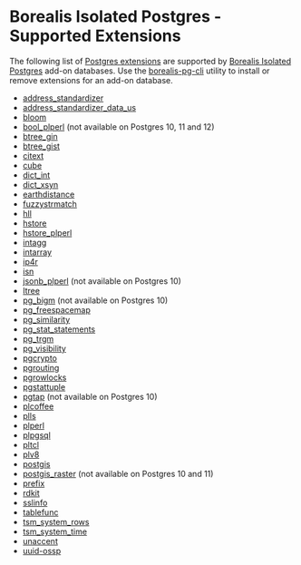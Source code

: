 # Borealis Isolated Postgres - Supported Extensions

The following list of [Postgres extensions](https://www.postgresql.org/docs/10/extend-how.html) are supported by [Borealis Isolated Postgres](https://elements.heroku.com/addons/borealis-pg) add-on databases. Use the [borealis-pg-cli](https://www.npmjs.com/package/borealis-pg-cli) utility to install or remove extensions for an add-on database.

- [address_standardizer](https://postgis.net/docs/manual-3.0/Address_Standardizer.html)
- [address_standardizer_data_us](https://postgis.net/docs/manual-3.0/Address_Standardizer.html)
- [bloom](https://www.postgresql.org/docs/13/bloom.html)
- [bool_plperl](https://www.postgresql.org/docs/13/plperl-funcs.html) (not available on Postgres 10, 11 and 12)
- [btree_gin](https://www.postgresql.org/docs/13/btree-gin.html)
- [btree_gist](https://www.postgresql.org/docs/13/btree-gist.html)
- [citext](https://www.postgresql.org/docs/13/citext.html)
- [cube](https://www.postgresql.org/docs/13/cube.html)
- [dict_int](https://www.postgresql.org/docs/13/dict-int.html)
- [dict_xsyn](https://www.postgresql.org/docs/13/dict-xsyn.html)
- [earthdistance](https://www.postgresql.org/docs/13/earthdistance.html)
- [fuzzystrmatch](https://www.postgresql.org/docs/13/fuzzystrmatch.html)
- [hll](https://github.com/citusdata/postgresql-hll)
- [hstore](https://www.postgresql.org/docs/13/hstore.html)
- [hstore_plperl](https://www.postgresql.org/docs/13/hstore.html)
- [intagg](https://www.postgresql.org/docs/13/intagg.html)
- [intarray](https://www.postgresql.org/docs/13/intarray.html)
- [ip4r](https://github.com/RhodiumToad/ip4r)
- [isn](https://www.postgresql.org/docs/13/isn.html)
- [jsonb_plperl](https://www.postgresql.org/docs/13/datatype-json.html#id-1.5.7.22.19) (not available on Postgres 10)
- [ltree](https://www.postgresql.org/docs/13/ltree.html)
- [pg_bigm](https://pgbigm.osdn.jp/pg_bigm_en-1-2.html) (not available on Postgres 10)
- [pg_freespacemap](https://www.postgresql.org/docs/13/pgfreespacemap.html)
- [pg_similarity](https://github.com/eulerto/pg_similarity)
- [pg_stat_statements](https://www.postgresql.org/docs/13/pgstatstatements.html)
- [pg_trgm](https://www.postgresql.org/docs/13/pgtrgm.html)
- [pg_visibility](https://www.postgresql.org/docs/13/pgvisibility.html)
- [pgcrypto](https://www.postgresql.org/docs/13/pgcrypto.html)
- [pgrouting](https://docs.pgrouting.org/3.1/en/index.html)
- [pgrowlocks](https://www.postgresql.org/docs/13/pgrowlocks.html)
- [pgstattuple](https://www.postgresql.org/docs/13/pgstattuple.html)
- [pgtap](https://pgtap.org/) (not available on Postgres 10)
- [plcoffee](https://github.com/plv8/plv8/blob/v2.3.15/doc/plv8.md#coffeescript-example)
- [plls](https://github.com/plv8/plv8/blob/v2.3.15/doc/plv8.md#livescript-example)
- [plperl](https://www.postgresql.org/docs/13/plperl.html)
- [plpgsql](https://www.postgresql.org/docs/13/plpgsql.html)
- [pltcl](https://www.postgresql.org/docs/13/pltcl.html)
- [plv8](https://github.com/plv8/plv8)
- [postgis](https://www.postgis.net/docs/manual-3.0/)
- [postgis_raster](https://www.postgis.net/docs/manual-3.0/using_raster_dataman.html) (not available on Postgres 10 and 11)
- [prefix](https://github.com/dimitri/prefix)
- [rdkit](https://www.rdkit.org/docs/Cartridge.html)
- [sslinfo](https://www.postgresql.org/docs/13/sslinfo.html)
- [tablefunc](https://www.postgresql.org/docs/13/tablefunc.html)
- [tsm_system_rows](https://www.postgresql.org/docs/13/tsm-system-rows.html)
- [tsm_system_time](https://www.postgresql.org/docs/13/tsm-system-time.html)
- [unaccent](https://www.postgresql.org/docs/13/unaccent.html)
- [uuid-ossp](https://www.postgresql.org/docs/13/uuid-ossp.html)
